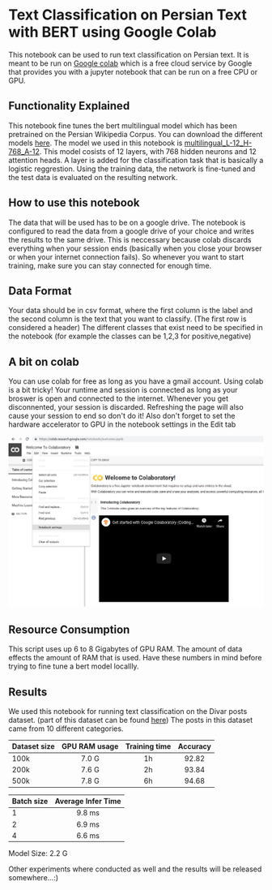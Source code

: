 # Text Classification on Persian Text with BERT using Google Colab

This notebook can be used to run text classification on Persian text. It is meant to be run on [Google colab](colab.research.google.com) which is a free cloud service by Google that provides you with a jupyter notebook that can be run on a free CPU or GPU.

## Functionality Explained

This notebook fine tunes the bert multilingual model which has been pretrained on the Persian Wikipedia Corpus. You can download the different models [here](github.com/google-research/bert).
The model we used in this notebook is [multilingual_L-12_H-768_A-12](https://storage.googleapis.com/bert_models/2018_11_23/multi_cased_L-12_H-768_A-12.zip).
This model cosists of 12 layers, with 768 hidden neurons and 12 attention heads. A layer is added for the classification task that is basically a logistic reggrestion.
Using the training data, the network is fine-tuned and the test data is evaluated on the resulting network.

## How to use this notebook

The data that will be used has to be on a google drive. The notebook is configured to read the data from a google drive of your choice and writes the results to the same drive. This is neccessary because colab discards everything when your session ends (basically when you close your browser or when your internet connection fails). So whenever you want to start training, make sure you can stay connected for enough time.

## Data Format
Your data should be in csv format, where the first column is the label and the second column is the text that you want to classify. (The first row is considered a header)
The different classes that exist need to be specified in the notebook (for example the classes can be 1,2,3 for positive,negative)

## A bit on colab
You can use colab for free as long as you have a gmail account. Using colab is a bit tricky! Your runtime and session is connected as long as your broswer is open and connected to the internet. Whenever you get disconnented, your session is discarded. Refreshing the page will also cause your session to end so don't do it!
Also don't forget to set the hardware accelerator to GPU in the notebook settings in the Edit tab

![alt text](images/colab_set_gpu.png)

## Resource Consumption

This script uses up 6 to 8 Gigabytes of GPU RAM. The amount of data effects the amount of RAM that is used.
Have these numbers in mind before trying to fine tune a bert model locallly.


## Results

We used this notebook for running text classification on the Divar posts dataset. (part of this dataset can be found [here](https://research.cafebazaar.ir/visage/datasets/)) The posts in this dataset came from 10 different categories.

Dataset size | GPU RAM usage   |  Training time | Accuracy     
-------------| :-------------: | :------------: | :---------: 
100k         |  7.0 G          |  1h            | 92.82        
200k         |  7.6 G          |  2h            | 93.84        
500k         |  7.8 G          |  6h            | 94.68       

Batch size | Average Infer Time
---------- | :------------------:
1          | 9.8 ms
2          | 6.9 ms
4          | 6.6 ms

Model Size: 2.2 G

Other experiments where conducted as well and the results will be released somewhere...:)
